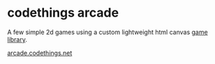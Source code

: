 # codethings arcade

A few simple 2d games using a custom lightweight html canvas [game library](./lib/canvasHelper/README.md).     

[arcade.codethings.net](https://arcade.codethings.net)    
